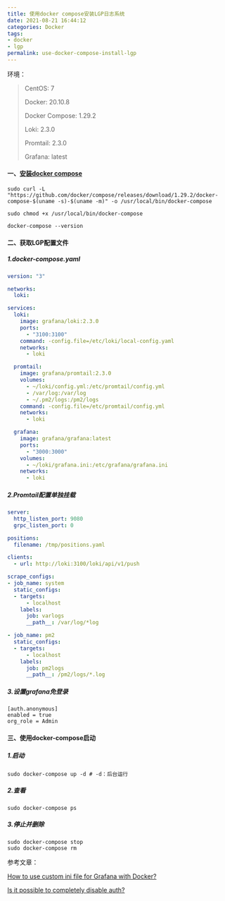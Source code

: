 ```yaml
---
title: 使用docker compose安装LGP日志系统
date: 2021-08-21 16:44:12
categories: Docker
tags:
- docker
- lgp
permalink: use-docker-compose-install-lgp
---
```

环境：
> CentOS: 7
> 
> Docker: 20.10.8
> 
> Docker Compose: 1.29.2
> 
> Loki: 2.3.0
> 
> Promtail: 2.3.0
> 
> Grafana: latest
<!--more-->

#### 一、[安装docker compose](https://docs.docker.com/compose/install/)
```shell
sudo curl -L "https://github.com/docker/compose/releases/download/1.29.2/docker-compose-$(uname -s)-$(uname -m)" -o /usr/local/bin/docker-compose

sudo chmod +x /usr/local/bin/docker-compose

docker-compose --version
```

#### 二、获取LGP配置文件
##### 1.docker-compose.yaml
```yaml
version: "3"

networks:
  loki:

services:
  loki:
    image: grafana/loki:2.3.0
    ports:
      - "3100:3100"
    command: -config.file=/etc/loki/local-config.yaml
    networks:
      - loki

  promtail:
    image: grafana/promtail:2.3.0
    volumes:
      - ~/loki/config.yml:/etc/promtail/config.yml
      - /var/log:/var/log
      - ~/.pm2/logs:/pm2/logs
    command: -config.file=/etc/promtail/config.yml
    networks:
      - loki

  grafana:
    image: grafana/grafana:latest
    ports:
      - "3000:3000"
    volumes:
      - ~/loki/grafana.ini:/etc/grafana/grafana.ini
    networks:
      - loki
```

##### 2.Promtail配置单独挂载
```yml
server:
  http_listen_port: 9080
  grpc_listen_port: 0

positions:
  filename: /tmp/positions.yaml

clients:
  - url: http://loki:3100/loki/api/v1/push

scrape_configs:
- job_name: system
  static_configs:
  - targets:
      - localhost
    labels:
      job: varlogs
      __path__: /var/log/*log

- job_name: pm2
  static_configs:
  - targets:
      - localhost
    labels:
      job: pm2logs
      __path__: /pm2/logs/*.log
```

##### 3.设置grafana免登录
```shell
[auth.anonymous]
enabled = true
org_role = Admin
```

#### 三、使用docker-compose启动
##### 1.启动
```shell
sudo docker-compose up -d # -d：后台运行
```

##### 2.查看
```shell
sudo docker-compose ps
```

##### 3.停止并删除
```shell
sudo docker-compose stop
sudo docker-compose rm
```

参考文章：

[How to use custom ini file for Grafana with Docker?](https://community.grafana.com/t/how-to-use-custom-ini-file-for-grafana-with-docker/45492)

[Is it possible to completely disable auth?](https://community.grafana.com/t/is-it-possible-to-completely-disable-auth/17306)
